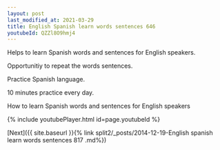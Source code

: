 ```yaml
---
layout: post
last_modified_at: 2021-03-29
title: English Spanish learn words sentences 646 
youtubeId: QZZl8O9hmj4
---
```

 
 
Helps to learn Spanish words and sentences for English speakers.

Opportunitiy to repeat the words sentences. 

Practice Spanish language. 
 
10 minutes practice every day. 
 
How to learn Spanish words and sentences for English speakers 
 
{% include youtubePlayer.html id=page.youtubeId %}
 
 
[Next]({{ site.baseurl }}{% link  split2/_posts/2014-12-19-English spanish learn words sentences 817 .md%})
 
